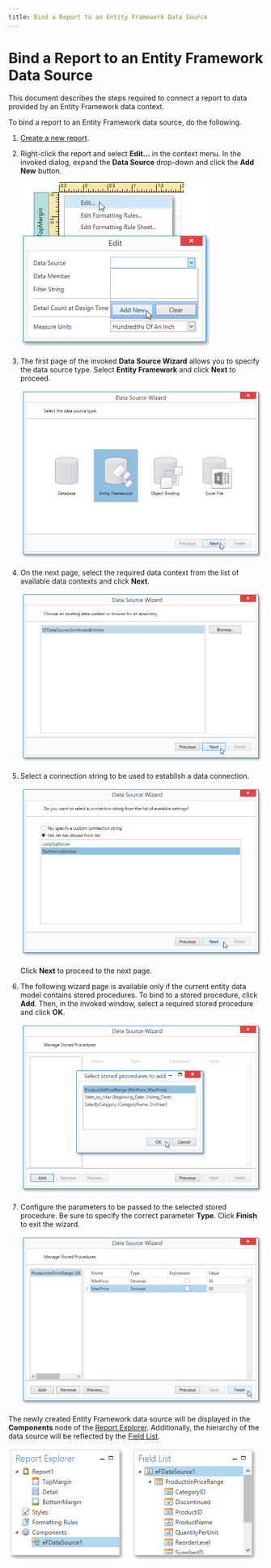 ```yaml
---
title: Bind a Report to an Entity Framework Data Source
---
```

# Bind a Report to an Entity Framework Data Source
This document describes the steps required to connect a report to data provided by an Entity Framework data context.

To bind a report to an Entity Framework data source, do the following.
1. [Create a new report](../../../../../../../interface-elements-for-desktop/articles/report-designer/report-designer-for-wpf/creating-reports/basic-operations/create-a-new-report.md).
2. Right-click the report and select **Edit...** in the context menu. In the invoked dialog, expand the **Data Source** drop-down and click the **Add New** button.
	
	![EUD_WpfReportDesigner_AddDataSource](../../../../../../images/Img123562.png)
3. The first page of the invoked **Data Source Wizard** allows you to specify the data source type. Select **Entity Framework** and click **Next** to proceed.
	
	![EUD_WpfReportDesigner_DataSourceWizard_EF](../../../../../../images/Img123564.png)
4. On the next page, select the required data context from the list of available data contexts and click **Next**.
	
	![EUD_WpfReportDesigner_EF_1](../../../../../../images/Img123989.png)
5. Select a connection string to be used to establish a data connection.
	
	![EUD_WpfReportDesigner_EF_2](../../../../../../images/Img123990.png)
	
	Click **Next** to proceed to the next page.
6. The following wizard page is available only if the current entity data model contains stored procedures. To bind to a stored procedure, click **Add**. Then, in the invoked window, select a required stored procedure and click **OK**.
	
	![EUD_WpfReportDesigner_EF_3](../../../../../../images/Img123991.png)
7. Configure the parameters to be passed to the selected stored procedure. Be sure to specify the correct parameter **Type**. Click **Finish** to exit the wizard.
	
	![EUD_WpfReportDesigner_EF_4](../../../../../../images/Img123992.png)

The newly created Entity Framework data source will be displayed in the **Components** node of the [Report Explorer](../../../../../../../interface-elements-for-desktop/articles/report-designer/report-designer-for-wpf/interface-elements/report-explorer.md). Additionally, the hierarchy of the data source will be reflected by the [Field List](../../../../../../../interface-elements-for-desktop/articles/report-designer/report-designer-for-wpf/interface-elements/field-list.md).

![EUD_WpfReportDesigner_EFDataSource](../../../../../../images/Img123567.png)